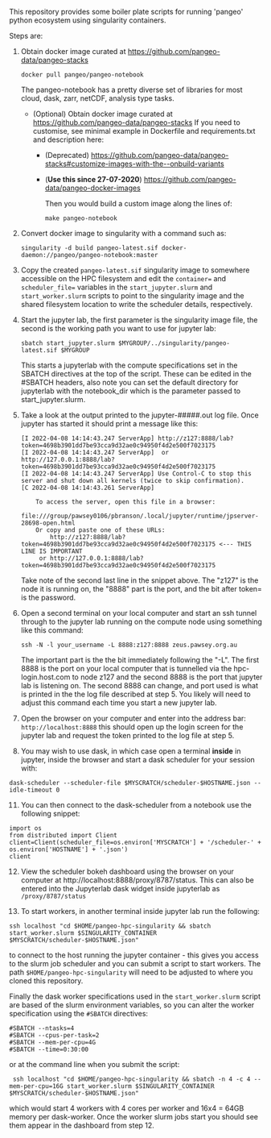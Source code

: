 
This repository provides some boiler plate scripts for running 'pangeo' python ecosystem using singularity containers.

Steps are:

1. Obtain docker image curated at https://github.com/pangeo-data/pangeo-stacks
   ```
   docker pull pangeo/pangeo-notebook
   ```
   The pangeo-notebook has a pretty diverse set of libraries for most cloud, 
   dask, zarr, netCDF, analysis type tasks. 

   - (Optional) Obtain docker image curated at https://github.com/pangeo-data/pangeo-stacks
   If you need to customise, see minimal example in Dockerfile and requirements.txt and description here:

      - (Deprecated) https://github.com/pangeo-data/pangeo-stacks#customize-images-with-the--onbuild-variants

       - (**Use this since 27-07-2020**) https://github.com/pangeo-data/pangeo-docker-images

         Then you would build a custom image along the lines of:
         ```
         make pangeo-notebook
         ```
  
2. Convert docker image to singularity with a command such as:
   ```
   singularity -d build pangeo-latest.sif docker-daemon://pangeo/pangeo-notebook:master
   ```

3. Copy the created ```pangeo-latest.sif``` singularity image to somewhere accessible on the HPC filesystem and edit the ```container=``` and ```scheduler_file=``` variables in the ```start_jupyter.slurm``` and ```start_worker.slurm``` scripts to point to the singularity image and the shared filesystem location to write the scheduler details, respectively.


4. Start the jupyter lab, the first parameter is the singularity image file, the second is the working path you want to use for jupyter lab:
   ```
   sbatch start_jupyter.slurm $MYGROUP/../singularity/pangeo-latest.sif $MYGROUP
   ```
   This starts a jupyterlab with the compute specifications set in the SBATCH directives at the top of the script. These can be edited in the #SBATCH headers, also note you can set the default directory for jupyterlab with the notebook_dir which is the parameter passed to start_jupyter.slurm. 
      
   
5. Take a look at the output printed to the jupyter-#####.out log file. Once jupyter has started it should print a message like this:
   ```
   [I 2022-04-08 14:14:43.247 ServerApp] http://z127:8888/lab?token=4698b3901dd7be93cca9d32ae0c94950f4d2e500f7023175
   [I 2022-04-08 14:14:43.247 ServerApp]  or http://127.0.0.1:8888/lab?token=4698b3901dd7be93cca9d32ae0c94950f4d2e500f7023175
   [I 2022-04-08 14:14:43.247 ServerApp] Use Control-C to stop this server and shut down all kernels (twice to skip confirmation).
   [C 2022-04-08 14:14:43.261 ServerApp]

       To access the server, open this file in a browser:
           file:///group/pawsey0106/pbranson/.local/jupyter/runtime/jpserver-28698-open.html
       Or copy and paste one of these URLs:
           http://z127:8888/lab?token=4698b3901dd7be93cca9d32ae0c94950f4d2e500f7023175 <--- THIS LINE IS IMPORTANT
        or http://127.0.0.1:8888/lab?token=4698b3901dd7be93cca9d32ae0c94950f4d2e500f7023175
   ```

   Take note of the second last line in the snippet above. The "z127" is the node it is running on, the "8888" part is the port, and the bit after token= is the password.

6. Open a second terminal on your local computer and start an ssh tunnel through to the jupyter lab running on the compute node using something like this command:
   ```
   ssh -N -l your_username -L 8888:z127:8888 zeus.pawsey.org.au
   ``` 
   The important part is the the bit immediately following the "-L". The first 8888 is the port on your local computer that is tunnelled via the hpc-login.host.com to node z127 and the second 8888 is the port that jupyter lab is listening on. The second 8888 can change, and port used is what is printed in the the log file described at step 5. You likely will need to adjust this command each time you start a new jupyter lab.

8. Open the browser on your computer and enter into the address bar: `http://localhost:8888` this should open up the login screen for the jupyter lab and request the token printed to the log file at step 5.
    
10. You may wish to use dask, in which case open a terminal **inside** in jupyter, inside the browser and start a dask scheduler for your session with:
   ```
   dask-scheduler --scheduler-file $MYSCRATCH/scheduler-$HOSTNAME.json --idle-timeout 0
   ```

11. You can then connect to the dask-scheduler from a notebook use the following snippet:
   ```
   import os
   from distributed import Client
   client=Client(scheduler_file=os.environ['MYSCRATCH'] + '/scheduler-' + os.environ['HOSTNAME'] + '.json')
   client
   ```  
   
12. View the scheduler bokeh dashboard using the browser on your computer at http://localhost:8888/proxy/8787/status. This can also be entered into the Jupyterlab dask widget inside jupyterlab as `/proxy/8787/status`

13. To start workers, in another terminal inside jupyter lab run the following:
   ```
   ssh localhost "cd $HOME/pangeo-hpc-singularity && sbatch start_worker.slurm $SINGULARITY_CONTAINER $MYSCRATCH/scheduler-$HOSTNAME.json"
   ``` 
   to connect to the host running the jupyter container - this gives you access to the slurm job scheduler and you can submit a script to start workers. The path `$HOME/pangeo-hpc-singularity` will need to be adjusted to where you cloned this repository.
   
   Finally the dask worker specifications used in the ```start_worker.slurm``` script are based of the slurm environment variables, so you can alter the worker specification using the ```#SBATCH``` directives:
   ```
   #SBATCH --ntasks=4
   #SBATCH --cpus-per-task=2
   #SBATCH --mem-per-cpu=4G
   #SBATCH --time=0:30:00
   ```
   or at the command line when you submit the script:
   ```
    ssh localhost "cd $HOME/pangeo-hpc-singularity && sbatch -n 4 -c 4 --mem-per-cpu=16G start_worker.slurm $SINGULARITY_CONTAINER $MYSCRATCH/scheduler-$HOSTNAME.json"
   ```
   which would start 4 workers with 4 cores per worker and 16x4 = 64GB memory per dask-worker. Once the worker slurm jobs start you should see them appear in the dashboard from step 12.
